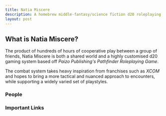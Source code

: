 ```yaml
---
title: Natia Miscere
description: A homebrew middle-fantasy/science fiction d20 roleplaying game system based from Pathfinder
layout: post
---
```


## What is Natia Miscere?

The product of hundreds of hours of cooperative play between a group of friends, Natia Miscere is both a shared world and a highly customised d20 gaming system based off *Paizo Publishing's Pathfinder Roleplaying Game*.

The combat system takes heavy inspiration from franchises such as *XCOM* and hopes to bring a more tactical and nuanced approach to encounters, while supporting a widely varied set of playstyles.

### People

### Important Links

